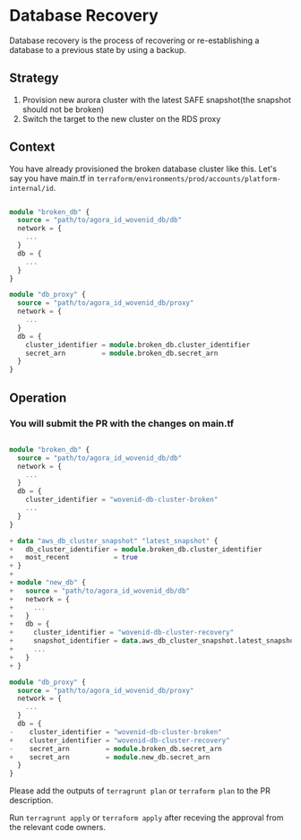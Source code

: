 # Database Recovery

Database recovery is the process of recovering or re-establishing a database to a previous state by using a backup. 

## Strategy

1. Provision new aurora cluster with the latest SAFE snapshot(the snapshot should not be broken)
2. Switch the target to the new cluster on the RDS proxy

## Context

You have already provisioned the broken database cluster like this.
Let's say you have main.tf in `terraform/environments/prod/accounts/platform-internal/id`.

```tf

module "broken_db" {
  source = "path/to/agora_id_wovenid_db/db"
  network = {
    ...
  }
  db = {
    ...
  }
}

module "db_proxy" {
  source = "path/to/agora_id_wovenid_db/proxy"
  network = {
    ...
  }
  db = {
    cluster_identifier = module.broken_db.cluster_identifier
    secret_arn         = module.broken_db.secret_arn
  }
}

```

## Operation

### You will submit the PR with the changes on main.tf

```tf

module "broken_db" {
  source = "path/to/agora_id_wovenid_db/db"
  network = {
    ...
  }
  db = {
    cluster_identifier = "wovenid-db-cluster-broken"
    ...
  }
}

+ data "aws_db_cluster_snapshot" "latest_snapshot" {
+   db_cluster_identifier = module.broken_db.cluster_identifier
+   most_recent           = true
+ }
+ 
+ module "new_db" {
+   source = "path/to/agora_id_wovenid_db/db"
+   network = {
+     ...
+   }
+   db = {
+     cluster_identifier = "wovenid-db-cluster-recovery"
+     snapshot_identifier = data.aws_db_cluster_snapshot.latest_snapshot.id
+     ...
+   }
+ }

module "db_proxy" {
  source = "path/to/agora_id_wovenid_db/proxy"
  network = {
    ...
  }
  db = {
-    cluster_identifier = "wovenid-db-cluster-broken"
+    cluster_identifier = "wovenid-db-cluster-recovery"
-    secret_arn         = module.broken_db.secret_arn
+    secret_arn         = module.new_db.secret_arn
  }
}

```

Please add the outputs of `terragrunt plan` or `terraform plan` to the PR description.

Run `terragrunt apply` or `terraform apply` after receving the approval from the relevant code owners.

